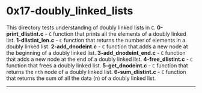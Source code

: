 # 0x17-doubly_linked_lists
This directory tests understanding of doubly linked lists in `C`.
**0-print_dlistint.c** - `C` function that prints all the elements of a doubly linked list.
**1-dlistint_len.c** - `C` function that returns the number of elements in a doubly linked list.
**2-add_dnodeint.c** - `C` function that adds a new node at the beginning of a doubly linked list.
**3-add_dnodeint_end.c** - `C` function that adds a new node at the end of a doubly linked list.
**4-free_dlistint.c** - `C` function that frees a doubly linked list.
**5-get_dnodeint.c** - `C` function that returns the `nth` node of a doubly linked list.
**6-sum_dlistint.c** - `C` function that returns the sum of all the data (n) of a doubly linked list.
****


